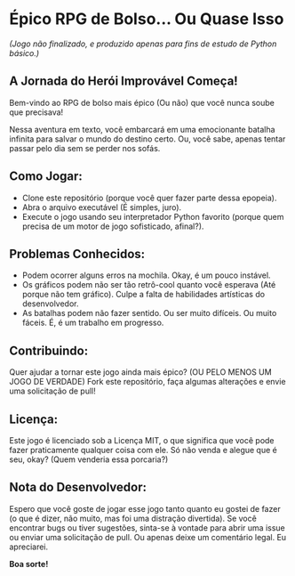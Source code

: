 <h1>Épico RPG de Bolso... Ou Quase Isso</h1>

<p><em>(Jogo não finalizado, e produzido apenas para fins de estudo de Python básico.)</em></p>

<h2>A Jornada do Herói Improvável Começa!</h2>

<p>Bem-vindo ao RPG de bolso mais épico (Ou não) que você nunca soube que precisava!</p>

<p>Nessa aventura em texto, você embarcará em uma emocionante batalha infinita para salvar o mundo do destino certo. Ou, você sabe, apenas tentar passar pelo dia sem se perder nos sofás.</p>

<h2>Como Jogar:</h2>
<ul>
    <li>Clone este repositório (porque você quer fazer parte dessa epopeia).</li>
    <li>Abra o arquivo executável (É simples, juro).</li>
    <li>Execute o jogo usando seu interpretador Python favorito (porque quem precisa de um motor de jogo sofisticado, afinal?).</li>
</ul>

<h2>Problemas Conhecidos:</h2>
<ul>
    <li>Podem ocorrer alguns erros na mochila. Okay, é um pouco instável.</li>
    <li>Os gráficos podem não ser tão retrô-cool quanto você esperava (Até porque não tem gráfico). Culpe a falta de habilidades artísticas do desenvolvedor.</li>
    <li>As batalhas podem não fazer sentido. Ou ser muito difíceis. Ou muito fáceis. É, é um trabalho em progresso.</li>
</ul>

<h2>Contribuindo:</h2>
<p>Quer ajudar a tornar este jogo ainda mais épico? (OU PELO MENOS UM JOGO DE VERDADE) Fork este repositório, faça algumas alterações e envie uma solicitação de pull!</p>

<h2>Licença:</h2>
<p>Este jogo é licenciado sob a Licença MIT, o que significa que você pode fazer praticamente qualquer coisa com ele. Só não venda e alegue que é seu, okay? (Quem venderia essa porcaria?)</p>

<footer>
    <h2>Nota do Desenvolvedor:</h2>
    <p>Espero que você goste de jogar esse jogo tanto quanto eu gostei de fazer (o que é dizer, não muito, mas foi uma distração divertida). Se você encontrar bugs ou tiver sugestões, sinta-se à vontade para abrir uma issue ou enviar uma solicitação de pull. Ou apenas deixe um comentário legal. Eu apreciarei.</p>
    <p><strong>Boa sorte!</strong></p>
</footer>

</body>
</html>
